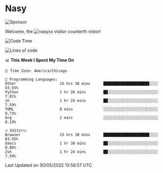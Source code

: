 # Nasy

<!--
<p align="center">
<img height="200" src="https://github-readme-stats.vercel.app/api?username=nasyxx&count_private=true&show_icons=true&theme=dracula&include_all_commits=true"/>
<img height="200" src="https://github-readme-stats.vercel.app/api/top-langs/?username=nasyxx&theme=dracula&hide=html,jupyter+notebook&count_private=true&show_icons=true"/>
</p>

  
----------------
-->

![Sponsor](https://img.shields.io/static/v1.svg?label=Sponsor&message=%E2%9D%A4&logo=GitHub&style=flat&color=pink)
 
Welcome, the ![nasyxx visitor counter](https://count.getloli.com/get/@nasyxx?theme=rule34)th vistor!
 
<!--START_SECTION:waka-->
![Code Time](http://img.shields.io/badge/Code%20Time-2%2C428%20hrs%2027%20mins-blue)

![Lines of code](https://img.shields.io/badge/From%20Hello%20World%20I%27ve%20Written-5%20Million%20lines%20of%20code-blue)

📊 **This Week I Spent My Time On** 

```text
⌚︎ Time Zone: America/Chicago

💬 Programming Languages: 
Other                    15 hrs 30 mins      █████████████████████░░░░   83.55% 
Python                   1 hr 26 mins        ██░░░░░░░░░░░░░░░░░░░░░░░   7.81% 
sh                       1 hr 24 mins        ██░░░░░░░░░░░░░░░░░░░░░░░   7.59% 
TOML                     8 mins              ░░░░░░░░░░░░░░░░░░░░░░░░░   0.73% 
Org                      2 mins              ░░░░░░░░░░░░░░░░░░░░░░░░░   0.19%

🔥 Editors: 
Browser                  15 hrs 30 mins      █████████████████████░░░░   83.55% 
Emacs                    1 hr 38 mins        ██░░░░░░░░░░░░░░░░░░░░░░░   8.86% 
Zsh                      1 hr 24 mins        ██░░░░░░░░░░░░░░░░░░░░░░░   7.59%

```


 Last Updated on 30/05/2022 13:56:57 UTC
<!--END_SECTION:waka-->

<!-- ![visitors](https://visitor-badge.laobi.icu/badge?page_id=nasyxx.nasyxx) -->
